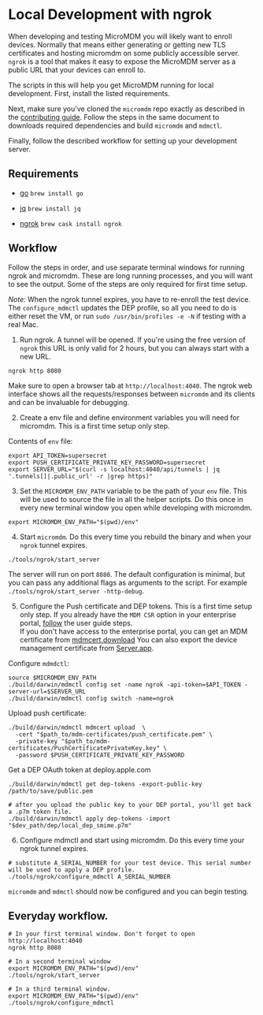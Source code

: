 # Local Development with ngrok

When developing and testing MicroMDM you will likely want to enroll devices. Normally that means either generating or getting new TLS certificates and hosting micromdm on some publicly accessible server.
`ngrok` is a tool that makes it easy to expose the MicroMDM server as a public URL that your devices can enroll to.

The scripts in this will help you get MicroMDM running for local development.
First, install the listed requirements.

Next, make sure you've cloned the `micromdm` repo exactly as described in the [contributing guide](../../CONTRIBUTING.md). Follow the steps in the same document to downloads required dependencies and build `micromdm` and `mdmctl`.

Finally, follow the described workflow for setting up your development server.

## Requirements

- [go](https://golang.org/)
  `brew install go`

- [jq](https://stedolan.github.io/jq/)
  `brew install jq`

- [ngrok](https://ngrok.com)
  `brew cask install ngrok`

## Workflow

Follow the steps in order, and use separate terminal windows for running ngrok and micromdm. These are long running processes, and you will want to see the output.
Some of the steps are only required for first time setup.

_Note:_ When the ngrok tunnel expires, you have to re-enroll the test device. The `configure_mdmctl` updates the DEP profile, so all you need to do is either reset the VM, or run `sudo /usr/bin/profiles -e -N` if testing with a real Mac.

1. Run ngrok. A tunnel will be opened. If you're using the free version of `ngrok` this URL is only valid for 2 hours, but you can always start with a new URL.
```
ngrok http 8080
```
Make sure to open a browser tab at `http://localhost:4040`. The ngrok web interface shows all the requests/responses between `micromdm` and its clients and can be invaluable for debugging.

2. Create a env file and define environment variables you will need for micromdm. This is a first time setup only step.

Contents of `env` file:
```
export API_TOKEN=supersecret
export PUSH_CERTIFICATE_PRIVATE_KEY_PASSWORD=supersecret
export SERVER_URL="$(curl -s localhost:4040/api/tunnels | jq '.tunnels[]|.public_url' -r |grep https)"
```

3. Set the `MICROMDM_ENV_PATH` variable to be the path of your `env` file. This will be used to source the file in all the helper scripts. Do this once in every new terminal window you open while developing with micromdm.

```
export MICROMDM_ENV_PATH="$(pwd)/env"
```

4. Start `micromdm`. Do this every time you rebuild the binary and when your `ngrok` tunnel expires.

```
./tools/ngrok/start_server
```

The server will run on port `8080`. The default configuration is minimal, but you can pass any additional flags as arguments to the script. For example `./tools/ngrok/start_server -http-debug`.

5. Configure the Push certificate and DEP tokens. This is a first time setup only step.
If you already have the `MDM CSR` option in your enterprise portal, [follow](https://github.com/micromdm/micromdm/blob/main/docs/user-guide/quickstart.md#configure-an-apns-certificate) the user guide steps.  
If you don't have access to the enterprise portal, you can get an MDM certificate from [mdmcert.download](https://github.com/micromdm/micromdm/wiki/mdmcert.download) 
You can also export the device management certificate from [Server.app](https://github.com/micromdm/micromdm/wiki/Export-the-Profile-Manager-Certificate-for-MicroMDM-Testing-and-Development).

Configure `mdmdctl`:

```
source $MICROMDM_ENV_PATH
./build/darwin/mdmctl config set -name ngrok -api-token=$API_TOKEN -server-url=$SERVER_URL
./build/darwin/mdmctl config switch -name=ngrok
```

Upload push certificate:
```
./build/darwin/mdmctl mdmcert upload  \
  -cert "$path_to/mdm-certificates/push_certificate.pem" \
  -private-key "$path_to/mdm-certificates/PushCertificatePrivateKey.key" \
  -password $PUSH_CERTIFICATE_PRIVATE_KEY_PASSWORD
```

Get a DEP OAuth token at deploy.apple.com
```
./build/darwin/mdmctl get dep-tokens -export-public-key /path/to/save/public.pem

# after you upload the public key to your DEP portal, you'll get back a .p7m token file.
./build/darwin/mdmctl apply dep-tokens -import "$dev_path/dep/local_dep_smime.p7m"
```

6. Configure mdmctl and start using micromdm. Do this every time your ngrok tunnel expires.
```
# substitute A_SERIAL_NUMBER for your test device. This serial number will be used to apply a DEP profile.
./tools/ngrok/configure_mdmctl A_SERIAL_NUMBER
```

`micromdm` and `mdmctl` should now be configured and you can begin testing.

## Everyday workflow.

```
# In your first terminal window. Don't forget to open http://localhost:4040
ngrok http 8080

# In a second terminal window
export MICROMDM_ENV_PATH="$(pwd)/env"
./tools/ngrok/start_server

# In a third terminal window.
export MICROMDM_ENV_PATH="$(pwd)/env"
./tools/ngrok/configure_mdmctl
```
